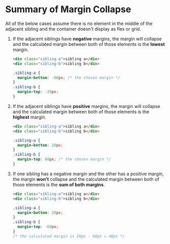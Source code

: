 # Summary of Margin Collapse

All of the below cases assume there is no element in the middle of the adjacent sibling and the container doesn't display as flex or grid.

1. If the adjacent siblings have **negative** margins, the margin will collapse and the calculated margin between both of those elements is the **lowest** margin.

   ```html
   <div class="sibling-a">sibling a</div>
   <div class="sibling-b">sibling b</div>
   ```

   ```css
   .sibling-a {
     margin-bottom: -60px; /* the chosen margin */
   }
   .sibling-b {
     margin-top: -20px;
   }
   ```

2. If the adjacent siblings have **positive** margins, the margin will collapse and the calculated margin between both of those elements is the **highest** margin.

   ```html
   <div class="sibling-a">sibling a</div>
   <div class="sibling-b">sibling b</div>
   ```

   ```css
   .sibling-a {
     margin-bottom: 20px;
   }
   .sibling-b {
     margin-top: 60px; /* the chosen margin */
   }
   ```

3. If one sibling has a negative margin and the other has a positive margin, the margin **won't** collapse and the calculated margin between both of those elements is the **sum of both margins**.
   ```html
   <div class="sibling-a">sibling a</div>
   <div class="sibling-b">sibling b</div>
   ```
   ```css
   .sibling-a {
     margin-bottom: 20px;
   }
   .sibling-b {
     margin-top: -60px;
   }
   /* the calculated margin is 20px - 60px = 40px */
   ```
